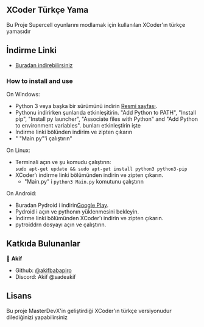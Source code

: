 ## XCoder Türkçe Yama

Bu Proje Supercell oyunlarını modlamak için kullanılan XCoder'ın türkçe yamasıdır


## İndirme Linki
- [Buradan indirebilirsiniz](https://github.com/akifbabapiro/xcoder-turkish/releases/tag/App)

### How to install and use
On Windows:
- Python 3 veya başka bir sürümünü indirin <a href="https://www.python.org/downloads/">Resmi sayfası</a>.
- Pythonu indirirken şunlarıda etkinleşitirin.  "Add Python to PATH", "Install pip", "Install py launcher", "Associate files with Python" and "Add Python to environment variables". bunları etkinleştirin işte
- İndirme linki bölünden indirim ve zipten çıkarın
- " "Main.py"'i çalıştırın"</br>

On Linux:
- Terminali açın ve şu komudu çalıştırın:</br>
```sudo apt-get update && sudo apt-get install python3 python3-pip```
- XCoder'ı indirme linki bölümünden indirin ve  zipten çıkarın.
  - "Main.py" i ```python3 Main.py``` komutunu çalıştırın

On Android:
- Buradan Pydroid i indirin<a href="https://play.google.com/store/apps/details?id=ru.iiec.pydroid3">Google Play</a>.
- Pydroid i açın ve pythonın yüklenmesini bekleyin.
- İndirme linki bölümünden XCoder'ı indirin ve zipten çıkarın.
- pytroiddrn dosyayı açın ve çalıştırın.</br>

## Katkıda Bulunanlar
👤 **Akif**
* Github: [@akifbabapiro](https://github.com/akifbabapiro)
* Discord: Akif  @sadeakif


## Lisans

Bu proje MasterDevX'in geliştirdiği XCoder'ın türkçe versiyonudur dilediğinizi yapabilirsiniz
